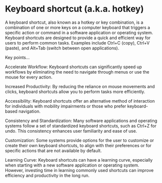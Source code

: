 # Keyboard shortcut (a.k.a. hotkey)

A keyboard shortcut, also known as a hotkey or key combination, is a combination of one or more keys on a computer keyboard that triggers a specific action or command in a software application or operating system. Keyboard shortcuts are designed to provide a quick and efficient way for users to perform common tasks. Examples include Ctrl+C (copy), Ctrl+V (paste), and Alt+Tab (switch between open applications).

Key points…

Accelerate Workflow: Keyboard shortcuts can significantly speed up workflows by eliminating the need to navigate through menus or use the mouse for every action.

Increased Productivity: By reducing the reliance on mouse movements and clicks, keyboard shortcuts allow you to perform tasks more efficiently.

Accessibility: Keyboard shortcuts offer an alternative method of interaction for individuals with mobility impairments or those who prefer keyboard-based navigation.

Consistency and Standardization: Many software applications and operating systems follow a set of standardized keyboard shortcuts, such as Ctrl+Z for undo. This consistency enhances user familiarity and ease of use.

Customization: Some systems provide options for the user to customize or create their own keyboard shortcuts, to align with their preferences or for specific actions that are not available by default.

Learning Curve: Keyboard shortcuts can have a learning curve, especially when starting with a new software application or operating system. However, investing time in learning commonly used shortcuts can improve efficiency and productivity in the long run.
